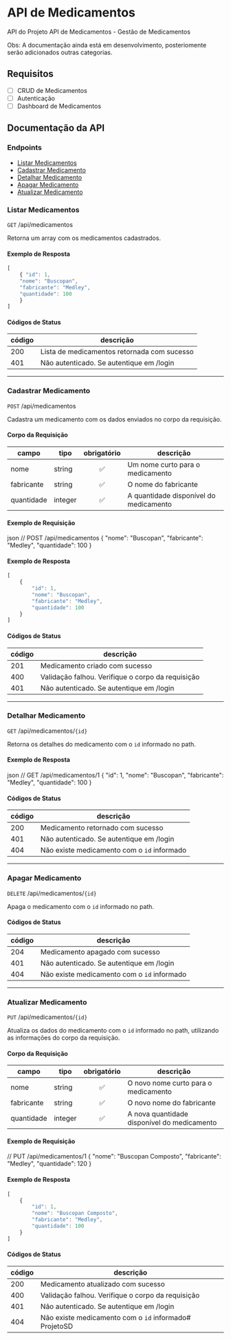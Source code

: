 # API de Medicamentos

API do Projeto API de Medicamentos - Gestão de Medicamentos

Obs: A documentação ainda está em desenvolvimento, posteriomente serão adicionados outras categorias.

## Requisitos

- [ ] CRUD de Medicamentos
- [ ] Autenticação
- [ ] Dashboard de Medicamentos

## Documentação da API

### Endpoints 

- [Listar Medicamentos](#listar-medicamentos)
- [Cadastrar Medicamento](#cadastrar-medicamento)
- [Detalhar Medicamento](#detalhar-medicamento)
- [Apagar Medicamento](#apagar-medicamento)
- [Atualizar Medicamento](#atualizar-medicamento)

### Listar Medicamentos

`GET` /api/medicamentos

Retorna um array com os medicamentos cadastrados.

#### Exemplo de Resposta

```js
[ 
    { "id": 1, 
    "nome": "Buscopan", 
    "fabricante": "Medley", 
    "quantidade": 100 
    } 
]
```

#### Códigos de Status

|código|descrição
|------|---------
|200| Lista de medicamentos retornada com sucesso
|401| Não autenticado. Se autentique em /login

---

### Cadastrar Medicamento

`POST` /api/medicamentos

Cadastra um medicamento com os dados enviados no corpo da requisição.

#### Corpo da Requisição

|campo|tipo|obrigatório|descrição
|-----|----|:-----------:|---------
|nome|string|✅|Um nome curto para o medicamento
|fabricante|string|✅|O nome do fabricante
|quantidade|integer|✅|A quantidade disponível do medicamento

#### Exemplo de Requisição

json 
// POST /api/medicamentos 
    { 
        "nome": "Buscopan", 
        "fabricante": "Medley", 
        "quantidade": 100 
    }

#### Exemplo de Resposta

```js
[ 
    { 
        "id": 1, 
        "nome": "Buscopan", 
        "fabricante": "Medley", 
        "quantidade": 100 
    } 
]
```

#### Códigos de Status

|código|descrição
|------|---------
|201| Medicamento criado com sucesso
|400| Validação falhou. Verifique o corpo da requisição
|401| Não autenticado. Se autentique em /login

---

### Detalhar Medicamento

`GET` /api/medicamentos/`{id}`

Retorna os detalhes do medicamento com o `id` informado no path.

#### Exemplo de Resposta

json 
// GET /api/medicamentos/1 
    { 
        "id": 1, "nome": "Buscopan", 
        "fabricante": "Medley", 
        "quantidade": 100 
    }


#### Códigos de Status

|código|descrição
|------|---------
|200| Medicamento retornado com sucesso
|401| Não autenticado. Se autentique em /login
|404| Não existe medicamento com o `id` informado
---

### Apagar Medicamento

`DELETE` /api/medicamentos/`{id}`

Apaga o medicamento com o `id` informado no path.

#### Códigos de Status

|código|descrição
|------|---------
|204| Medicamento apagado com sucesso
|401| Não autenticado. Se autentique em /login
|404| Não existe medicamento com o `id` informado
---

### Atualizar Medicamento

`PUT` /api/medicamentos/`{id}`

Atualiza os dados do medicamento com o `id` informado no path, utilizando as informações do corpo da requisição.

#### Corpo da Requisição

|campo|tipo|obrigatório|descrição
|-----|----|:-----------:|---------
|nome|string|✅|O novo nome curto para o medicamento
|fabricante|string|✅|O novo nome do fabricante
|quantidade|integer|✅|A nova quantidade disponível do medicamento

#### Exemplo de Requisição

// PUT /api/medicamentos/1 
    { 
        "nome": "Buscopan Composto", 
        "fabricante": "Medley", 
        "quantidade": 120 
    }

#### Exemplo de Resposta

```js
[ 
    { 
        "id": 1, 
        "nome": "Buscopan Composto", 
        "fabricante": "Medley", 
        "quantidade": 100 
    } 
]
```

#### Códigos de Status

|código|descrição
|------|---------
|200| Medicamento atualizado com sucesso
|400| Validação falhou. Verifique o corpo da requisição
|401| Não autenticado. Se autentique em /login
|404| Não existe medicamento com o `id` informado# ProjetoSD
